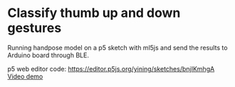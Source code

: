 # Classify thumb up and down gestures

Running handpose model on a p5 sketch with ml5js and send the results to Arduino board through BLE.

p5 web editor code: https://editor.p5js.org/yining/sketches/bnjIKmhgA
[Video demo](https://youtu.be/TrmJKZBqfHs)
